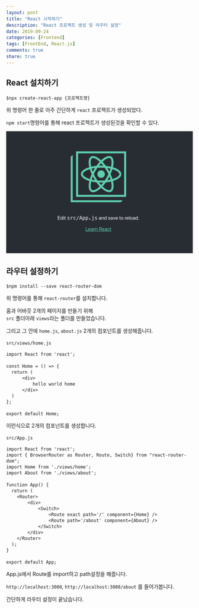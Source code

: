 ```yaml
---
layout: post
title: "React 시작하기"
description: "React 프로젝트 생성 및 라우터 설정"
date: 2019-09-24
categories: [Frontend]
tags: [FrontEnd, React.js]
comments: true
share: true
---
```


## React 설치하기

```
$npx create-react-app {프로젝트명}
```

위 명령어 한 줄로 아주 간단하게 `react` 프로젝트가 생성되었다.


`npm start`명령어를 통해 react 프로젝트가 생성된것을 확인할 수 있다.

![image](/images/post12_react_basic/setup_1.png)

## 라우터 설정하기

```
$npm install --save react-router-dom
```

위 명령어를 통해 `react-router`를 설치합니다.

홈과 어바웃 2개의 페이지를 만들기 위해  
`src` 폴더아래 `views`라는 폴더를 만들었습니다.

그리고 그 안에 `home.js`, `about.js` 2개의 컴포넌트를 생성해줍니다.

`src/views/home.js`
```
import React from 'react';

const Home = () => {
  return (
      <div>
          hello world home
      </div>
  )
};

export default Home;
```


이런식으로 2개의 컴포넌트를 생성합니다.

`src/App.js`
```
import React from 'react';
import { BrowserRouter as Router, Route, Switch} from "react-router-dom";
import Home from './views/home';
import About from './views/about';

function App() {
  return (
    <Router>
        <div>
            <Switch>
                <Route exact path='/' component={Home} />
                <Route path='/about' component={About} />
            </Switch>
        </div>
    </Router>
  );
}

export default App;
```

App.js에서 Route를 import하고 path설정을 해줍니다.

`http://localhost:3000`, `http://localhost:3000/about` 를 들어가봅니다.

간단하게 라우터 설정이 끝났습니다.